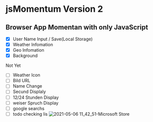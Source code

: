 # jsMomentum Version 2
## Browser App  Momentan  with only JavaScript 

- [x] User Name Input / Save(Local Storage)
- [x] Weather Infomation
- [x] Geo Infomation
- [x] Background

Not Yet

- [ ] Weather Icon
- [ ] Bild URL
- [ ] Name Change
- [ ] Secund Displaly
- [ ] 12/24 Stunden Display
- [ ] weiser Spruch Display
- [ ] google searchs
- [ ] todo checking lis
![2021-05-06 11_42_51-Microsoft Store](https://user-images.githubusercontent.com/61238430/117277909-9253f000-ae60-11eb-9462-17c43c134b0a.png)
